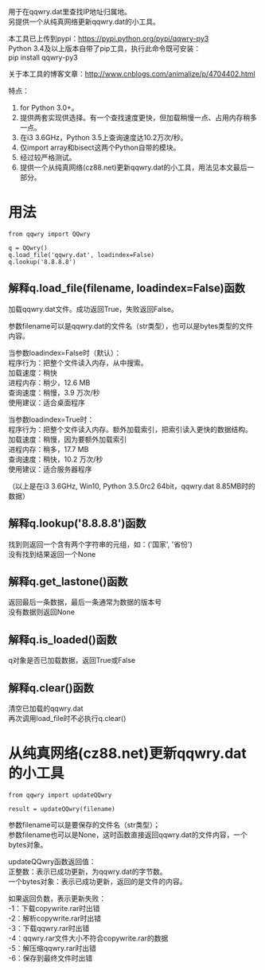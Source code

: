 用于在qqwry.dat里查找IP地址归属地。  
另提供一个从纯真网络更新qqwry.dat的小工具。

本工具已上传到pypi：https://pypi.python.org/pypi/qqwry-py3  
Python 3.4及以上版本自带了pip工具，执行此命令既可安装：  
    pip install qqwry-py3

关于本工具的博客文章：http://www.cnblogs.com/animalize/p/4704402.html

特点：

1. for Python 3.0+。
2. 提供两套实现供选择。有一个查找速度更快，但加载稍慢一点、占用内存稍多一点。
3. 在i3 3.6GHz，Python 3.5上查询速度达10.2万次/秒。
4. 仅import array和bisect这两个Python自带的模块。
5. 经过较严格测试。
6. 提供一个从纯真网络(cz88.net)更新qqwry.dat的小工具，用法见本文最后一部分。

用法
============
    from qqwry import QQwry
    
    q = QQwry()
    q.load_file('qqwry.dat', loadindex=False)
    q.lookup('8.8.8.8')

解释q.load_file(filename, loadindex=False)函数
--------------
加载qqwry.dat文件。成功返回True，失败返回False。

参数filename可以是qqwry.dat的文件名（str类型），也可以是bytes类型的文件内容。

当参数loadindex=False时（默认）：  
程序行为：把整个文件读入内存，从中搜索。  
加载速度：稍快  
进程内存：稍少，12.6 MB  
查询速度：稍慢，3.9 万次/秒  
使用建议：适合桌面程序  

当参数loadindex=True时：  
程序行为：把整个文件读入内存。额外加载索引，把索引读入更快的数据结构。  
加载速度：稍慢，因为要额外加载索引  
进程内存：稍多，17.7 MB  
查询速度：稍快，10.2 万次/秒  
使用建议：适合服务器程序  

（以上是在i3 3.6GHz, Win10, Python 3.5.0rc2 64bit，qqwry.dat 8.85MB时的数据）

解释q.lookup('8.8.8.8')函数
--------------
﻿找到则返回一个含有两个字符串的元组，如：('国家', '省份')  
﻿没有找到结果返回一个None

解释q.get_lastone()函数
--------------
﻿返回最后一条数据，最后一条通常为数据的版本号  
﻿没有数据则返回None

解释q.is_loaded()函数
--------------
q对象是否已加载数据，返回True或False

解释q.clear()函数
--------------
清空已加载的qqwry.dat  
再次调用load_file时不必执行q.clear()

从纯真网络(cz88.net)更新qqwry.dat的小工具
============
    from qqwry import updateQQwry
    
    result = updateQQwry(filename)

参数filename可以是要保存的文件名（str类型）；  
参数filename也可以是None，这时函数直接返回qqwry.dat的文件内容，一个bytes对象。  

updateQQwry函数返回值：  
正整数：表示已成功更新，为qqwry.dat的字节数。  
一个bytes对象：表示已成功更新，返回的是文件的内容。  

如果返回负数，表示更新失败：  
-1：下载copywrite.rar时出错  
-2：解析copywrite.rar时出错  
-3：下载qqwry.rar时出错  
-4：qqwry.rar文件大小不符合copywrite.rar的数据  
-5：解压缩qqwry.rar时出错  
-6：保存到最终文件时出错
